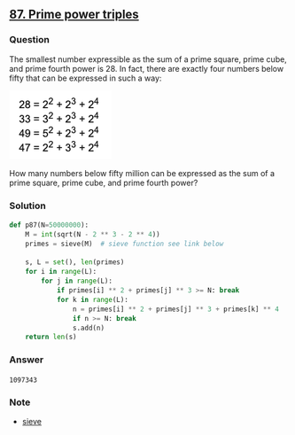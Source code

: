 ## **[87. Prime power triples](https://projecteuler.net/problem=87)**

### Question
The smallest number expressible as the sum of a prime square, prime cube, and prime fourth power is 28. In fact, there are exactly four numbers below fifty that can be expressed in such a way:

![im](./images/p87.png)

How many numbers below fifty million can be expressed as the sum of a prime square, prime cube, and prime fourth power?

### Solution

```python
def p87(N=50000000):
    M = int(sqrt(N - 2 ** 3 - 2 ** 4))
    primes = sieve(M)  # sieve function see link below

    s, L = set(), len(primes)
    for i in range(L):
        for j in range(L):
            if primes[i] ** 2 + primes[j] ** 3 >= N: break
            for k in range(L):
                n = primes[i] ** 2 + primes[j] ** 3 + primes[k] ** 4
                if n >= N: break
                s.add(n)
    return len(s)
```

### Answer 
`1097343`

### Note
- [sieve](./10.%20Summation%20of%20primes.md)
